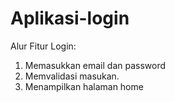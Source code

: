 # Aplikasi-login

Alur Fitur Login:
1. Memasukkan email dan password
2. Memvalidasi masukan.
3. Menampilkan halaman home
